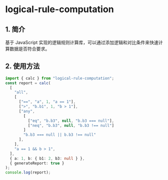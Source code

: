 # logical-rule-computation

## 1. 简介

基于 JavaScript 实现的逻辑规则计算库，可以通过添加逻辑和对比条件来快速计算数据是否符合要求。

## 2. 使用方法

```typescript
import { calc } from "logical-rule-computation";
const report = calc(
  [
    "all",
    [
      ["==", "a", 1, "a == 1"],
      [">", "b.b1", 1, "b > 1"],
      ["any",
        [
          ["eq", "b.b3", null, "b.b3 === null"],
          ["neq", "b.b3", null, "b.b3 !== null"]
        ]
        "b.b3 === null || b.b3 !== null"
      ],
    ],
    "a == 1 && b > 1",
  ],
  { a: 1, b: { b1: 2, b3: null } },
  { generateReport: true }
);
console.log(report);
```
